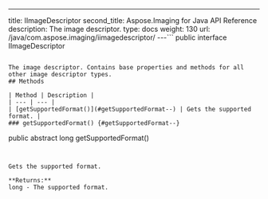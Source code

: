 ---
title: IImageDescriptor
second_title: Aspose.Imaging for Java API Reference
description: The image descriptor.
type: docs
weight: 130
url: /java/com.aspose.imaging/iimagedescriptor/
---```
public interface IImageDescriptor
```

The image descriptor. Contains base properties and methods for all other image descriptor types.
## Methods

| Method | Description |
| --- | --- |
| [getSupportedFormat()](#getSupportedFormat--) | Gets the supported format. |
### getSupportedFormat() {#getSupportedFormat--}
```
public abstract long getSupportedFormat()
```


Gets the supported format.

**Returns:**
long - The supported format.
